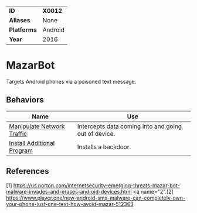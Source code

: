 |||
|---------|------------------------|
|**ID**|**X0012**|
|**Aliases**|None|
|**Platforms**|Android|
|**Year**| 2016 |


MazarBot
==========
Targets Android phones via a poisoned text message.

Behaviors
---------
|Name|Use|
|---------------------|-------------------------------------------------------|
|[Manipulate Network Traffic](https://github.com/MBCProject/mbc-markdown/blob/master/impact/manipulate-network-traffic.md) | Intercepts data coming into and going out of device.|
|[Install Additional Program](https://github.com/MBCProject/mbc-markdown/blob/master/execution/install-prog.md) | Installs a backdoor.|

References
----------
<a name="1">[1]</a> 
https://us.norton.com/internetsecurity-emerging-threats-mazar-bot-malware-invades-and-erases-android-devices.html
<a name="2".[2]</a>
https://www.player.one/new-android-sms-malware-can-completely-own-your-phone-just-one-text-how-avoid-mazar-512363
 